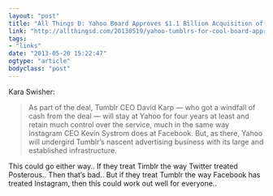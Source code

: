 ```yaml
---
layout: "post"
title: "All Things D: Yahoo Board Approves $1.1 Billion Acquisition of Tumblr"
link: "http://allthingsd.com/20130519/yahoo-tumblrs-for-cool-board-approves-1-1-billion-deal/"
tags: 
- "links"
date: "2013-05-20 15:22:47"
ogtype: "article"
bodyclass: "post"
---
```


Kara Swisher:

> As part of the deal, Tumblr CEO David Karp — who got a windfall of cash from the deal — will stay at Yahoo for four years at least and retain much control over the service, much in the same way Instagram CEO Kevin Systrom does at Facebook. But, as there, Yahoo will undergird Tumblr’s nascent advertising business with its large and established infrastructure.

This could go either way.. If they treat Timblr the way Twitter treated Posterous.. Then that’s bad.. But if they treat Tumblr the way Facebook has treated Instagram, then this could work out well for everyone..